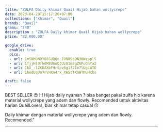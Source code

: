 ```yaml
---
title: "ZULFA Daily khimar Quail Hijab bahan wollycrepe"
date: 2023-04-20T15:17:26+07:00
collections: ["Khimar", "Quail"]
brands: "Quail"
grams: "240"
description : "ZULFA Daily khimar Quail Hijab bahan wollycrepe"
price: "82,000.00"

google_drive:
  enable: true
  pics:
  - url: 1mSNhDNDY08GUQQo_ION8Ss9N3OWzpplS
  - url: 1fjjHl9fk6M8U6oQJUzA1mSgZGFcQhYa2
  - url: 1kX_-lZKDAXbFHrSpv6g1f2Io7lUgLWTO
  - url: 1hedUqUn7nVHXn4rx_Xe5tTXnWTMuHxbs

draft: false
---
```


BEST SELLER 😍 !!! Hijab daily nyaman ? bisa banget pakai zulfa hlo karena material wollycrepe yang adem dan flowly. Recomended untuk aktivitas harian QuailLovers, biar khimar tetap casual 😗

Daily khimar dengan material wollycrepe yang adem dan flowly. Recomended."
_______    
 
